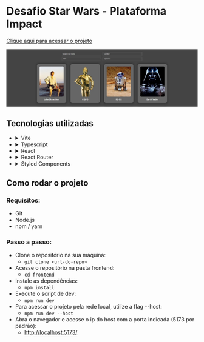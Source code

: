 # Desafio Star Wars - Plataforma Impact

[Clique aqui para acessar o projeto](https://test-impact.vercel.app)

![Print](./print.jpg)

## Tecnologias utilizadas

* <details>
    <summary>
      Vite
    </summary>
    <p>
      Facilita a criação de projetos enxutos, com rapidez na criação e templates para as libs mais comuns do mercado - neste projeto, utilizei o template React com Typescript.
    </p>
  </details>
* <details>
    <summary>
      Typescript
    </summary>
    <p>
      Facilita o desenvolvimento ao tipar as funções, props dos componentes, estados, contextos etc.
    </p>
  </details>
* <details>
    <summary>
      React
    </summary>
    <p>
      Biblioteca de Front End moderna com que tenho maior familiaridade - Permite a utilização de HTML em conjunto com JavaScript (JSX) e também a criação de componentes reutilizáveis.
    </p>
  </details>
* <details>
    <summary>
      React Router
    </summary>
    <p>
      Permite a navegação facilitada entre rotas sem a necessidade de recarregar a página - Single Page Application (SPA).
    </p>
  </details>
* <details>
    <summary>
      Styled Components
    </summary>
    <p>
      Facilita a criação dos estilos para os componentes, permitindo a utilização de JavaScript para gerar CSS, além da utilização de props para personalizar os estilos dos componentes.
    </p>
  </details>

## Como rodar o projeto

### Requisitos:
* Git
* Node.js
* npm / yarn

### Passo a passo:
* Clone o repositório na sua máquina:
  * `git clone <url-do-repo>`
* Acesse o repositório na pasta frontend:
  * `cd frontend`
* Instale as dependências:
  * `npm install`
* Execute o script de dev:
  * `npm run dev`
* Para acessar o projeto pela rede local, utilize a flag --host:
  * `npm run dev --host`
* Abra o navegador e acesse o ip do host com a porta indicada (5173 por padrão):
  * [http://localhost:5173/](http://localhost:5173/)
